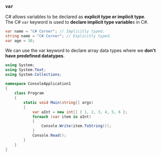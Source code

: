 ### `var`

C# allows variables to be declared as **explicit type or implicit type**.  
The C# `var` keyword is used to **declare implicit type variable**s in C#. 

```cs
var name = "C# Corner"; // Implicitly typed.  
string name = "C# Corner"; // Explicitly typed.  
var age = 30;
```

We can use the var keyword to declare array data types where we **don't have predefined datatypes**.
```cs
using System;  
using System.Text;  
using System.Collections;  
  
namespace ConsoleApplication1  
{  
    class Program  
    {  
        static void Main(string[] args)  
        {  
            var aInt = new int[] { 1, 2, 3, 4, 5, 6 };  
            foreach (var item in aInt)  
            {  
                Console.Write(item.ToString());  
            }  
            Console.Read();  
        }  
    }  
} 
```
